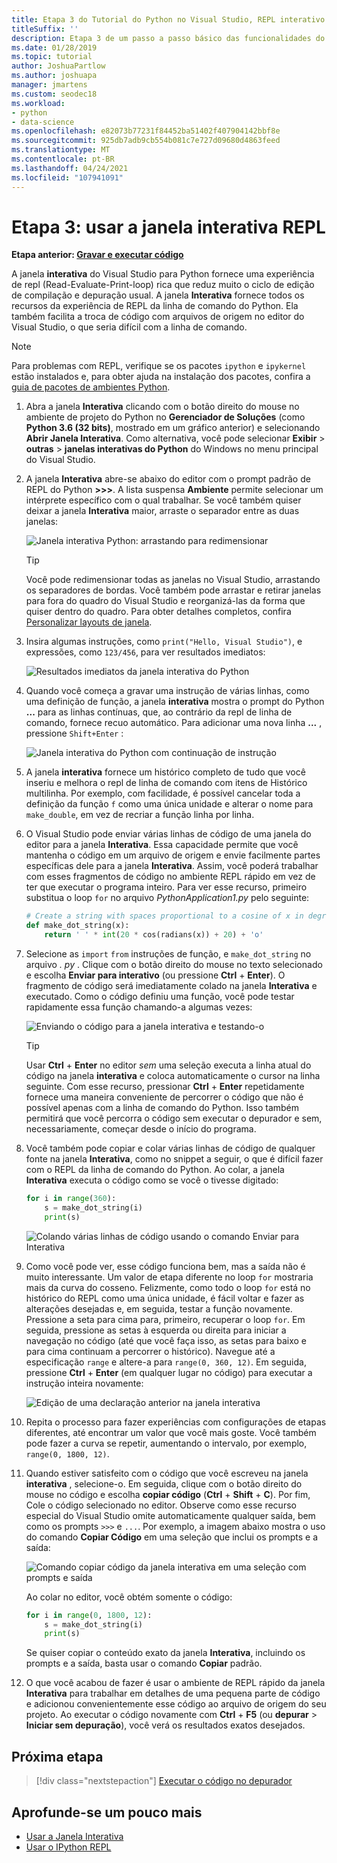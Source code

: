 ```yaml
---
title: Etapa 3 do Tutorial do Python no Visual Studio, REPL interativo
titleSuffix: ''
description: Etapa 3 de um passo a passo básico das funcionalidades do Python no Visual Studio, abordando a janela REPL interativa do Python.
ms.date: 01/28/2019
ms.topic: tutorial
author: JoshuaPartlow
ms.author: joshuapa
manager: jmartens
ms.custom: seodec18
ms.workload:
- python
- data-science
ms.openlocfilehash: e82073b77231f84452ba51402f407904142bbf8e
ms.sourcegitcommit: 925db7adb9cb554b081c7e727d09680d4863feed
ms.translationtype: MT
ms.contentlocale: pt-BR
ms.lasthandoff: 04/24/2021
ms.locfileid: "107941091"
---
```

# <a name="step-3-use-the-interactive-repl-window"></a>Etapa 3: usar a janela interativa REPL

**Etapa anterior: [Gravar e executar código](tutorial-working-with-python-in-visual-studio-step-02-writing-code.md)**

A janela **interativa** do Visual Studio para Python fornece uma experiência de repl (Read-Evaluate-Print-loop) rica que reduz muito o ciclo de edição de compilação e depuração usual. A janela **Interativa** fornece todos os recursos da experiência de REPL da linha de comando do Python. Ela também facilita a troca de código com arquivos de origem no editor do Visual Studio, o que seria difícil com a linha de comando.

> [!NOTE]
> Para problemas com REPL, verifique se os pacotes `ipython` e `ipykernel` estão instalados e, para obter ajuda na instalação dos pacotes, confira a [guia de pacotes de ambientes Python](./python-environments-window-tab-reference.md#packages-tab).

1. Abra a janela **Interativa** clicando com o botão direito do mouse no ambiente de projeto do Python no **Gerenciador de Soluções** (como **Python 3.6 (32 bits)**, mostrado em um gráfico anterior) e selecionando **Abrir Janela Interativa**. Como alternativa, você pode selecionar **Exibir**  >  **outras**  >  **janelas interativas do Python** do Windows no menu principal do Visual Studio.

1. A janela **Interativa** abre-se abaixo do editor com o prompt padrão de REPL do Python **>>>**. A lista suspensa **Ambiente** permite selecionar um intérprete específico com o qual trabalhar. Se você também quiser deixar a janela **Interativa** maior, arraste o separador entre as duas janelas:

    ![Janela interativa Python: arrastando para redimensionar](media/vs-getting-started-python-11-interactive1b.png)

    > [!Tip]
    > Você pode redimensionar todas as janelas no Visual Studio, arrastando os separadores de bordas. Você também pode arrastar e retirar janelas para fora do quadro do Visual Studio e reorganizá-las da forma que quiser dentro do quadro. Para obter detalhes completos, confira [Personalizar layouts de janela](../ide/customizing-window-layouts-in-visual-studio.md).

1. Insira algumas instruções, como `print("Hello, Visual Studio")`, e expressões, como `123/456`, para ver resultados imediatos:

    ![Resultados imediatos da janela interativa do Python](media/vs-getting-started-python-12-interactive2.png)

1. Quando você começa a gravar uma instrução de várias linhas, como uma definição de função, a janela **interativa** mostra o prompt do Python **...** para as linhas contínuas, que, ao contrário da repl de linha de comando, fornece recuo automático. Para adicionar uma nova linha **...** , pressione `Shift+Enter` :

    ![Janela interativa do Python com continuação de instrução](media/vs-getting-started-python-13-interactive3.png)

1. A janela **interativa** fornece um histórico completo de tudo que você inseriu e melhora o repl de linha de comando com itens de Histórico multilinha. Por exemplo, com facilidade, é possível cancelar toda a definição da função `f` como uma única unidade e alterar o nome para `make_double`, em vez de recriar a função linha por linha.

1. O Visual Studio pode enviar várias linhas de código de uma janela do editor para a janela **Interativa**. Essa capacidade permite que você mantenha o código em um arquivo de origem e envie facilmente partes específicas dele para a janela **Interativa**. Assim, você poderá trabalhar com esses fragmentos de código no ambiente REPL rápido em vez de ter que executar o programa inteiro. Para ver esse recurso, primeiro substitua o loop `for` no arquivo *PythonApplication1.py* pelo seguinte:

    ```python
    # Create a string with spaces proportional to a cosine of x in degrees
    def make_dot_string(x):
        return ' ' * int(20 * cos(radians(x)) + 20) + 'o'
    ```

1. Selecione as `import` `from` instruções de função, e `make_dot_string` no arquivo *. py* . Clique com o botão direito do mouse no texto selecionado e escolha **Enviar para interativo** (ou pressione **Ctrl** + **Enter**). O fragmento de código será imediatamente colado na janela **Interativa** e executado. Como o código definiu uma função, você pode testar rapidamente essa função chamando-a algumas vezes:

    ![Enviando o código para a janela interativa e testando-o](media/vs-getting-started-python-14-interactive4.png)

    > [!Tip]
    > Usar **Ctrl** + **Enter** no editor *sem* uma seleção executa a linha atual do código na janela **interativa** e coloca automaticamente o cursor na linha seguinte. Com esse recurso, pressionar **Ctrl** + **Enter** repetidamente fornece uma maneira conveniente de percorrer o código que não é possível apenas com a linha de comando do Python. Isso também permitirá que você percorra o código sem executar o depurador e sem, necessariamente, começar desde o início do programa.

1. Você também pode copiar e colar várias linhas de código de qualquer fonte na janela **Interativa**, como no snippet a seguir, o que é difícil fazer com o REPL da linha de comando do Python. Ao colar, a janela **Interativa** executa o código como se você o tivesse digitado:

    ```python
    for i in range(360):
        s = make_dot_string(i)
        print(s)
    ```

    ![Colando várias linhas de código usando o comando Enviar para Interativa](media/vs-getting-started-python-15-interactive5.png)

1. Como você pode ver, esse código funciona bem, mas a saída não é muito interessante. Um valor de etapa diferente no loop `for` mostraria mais da curva do cosseno. Felizmente, como todo o loop `for` está no histórico do REPL como uma única unidade, é fácil voltar e fazer as alterações desejadas e, em seguida, testar a função novamente. Pressione a seta para cima para, primeiro, recuperar o loop `for`. Em seguida, pressione as setas à esquerda ou direita para iniciar a navegação no código (até que você faça isso, as setas para baixo e para cima continuam a percorrer o histórico). Navegue até a especificação `range` e altere-a para `range(0, 360, 12)`. Em seguida, pressione **Ctrl** + **Enter** (em qualquer lugar no código) para executar a instrução inteira novamente:

    ![Edição de uma declaração anterior na janela interativa](media/vs-getting-started-python-16-interactive6.png)

1. Repita o processo para fazer experiências com configurações de etapas diferentes, até encontrar um valor que você mais goste. Você também pode fazer a curva se repetir, aumentando o intervalo, por exemplo, `range(0, 1800, 12)`.

1. Quando estiver satisfeito com o código que você escreveu na janela **interativa** , selecione-o. Em seguida, clique com o botão direito do mouse no código e escolha **copiar código** (**Ctrl** + **Shift** + **C**). Por fim, Cole o código selecionado no editor. Observe como esse recurso especial do Visual Studio omite automaticamente qualquer saída, bem como os prompts `>>>` e `...`. Por exemplo, a imagem abaixo mostra o uso do comando **Copiar Código** em uma seleção que inclui os prompts e a saída:

    ![Comando copiar código da janela interativa em uma seleção com prompts e saída](media/vs-getting-started-python-17-interactive7.png)

    Ao colar no editor, você obtém somente o código:

    ```python
    for i in range(0, 1800, 12):
        s = make_dot_string(i)
        print(s)
    ```

    Se quiser copiar o conteúdo exato da janela **Interativa**, incluindo os prompts e a saída, basta usar o comando **Copiar** padrão.

1. O que você acabou de fazer é usar o ambiente de REPL rápido da janela **Interativa** para trabalhar em detalhes de uma pequena parte de código e adicionou convenientemente esse código ao arquivo de origem do seu projeto. Ao executar o código novamente com **Ctrl** + **F5** (ou **depurar**  >  **Iniciar sem depuração**), você verá os resultados exatos desejados.

## <a name="next-step"></a>Próxima etapa

> [!div class="nextstepaction"]
> [Executar o código no depurador](tutorial-working-with-python-in-visual-studio-step-04-debugging.md)

## <a name="go-deeper"></a>Aprofunde-se um pouco mais

- [Usar a Janela Interativa](python-interactive-repl-in-visual-studio.md)
- [Usar o IPython REPL](interactive-repl-ipython.md)